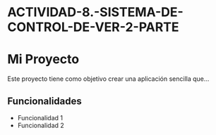 # ACTIVIDAD-8.-SISTEMA-DE-CONTROL-DE-VER-2-PARTE

# Mi Proyecto

Este proyecto tiene como objetivo crear una aplicación sencilla que...

## Funcionalidades

- Funcionalidad 1
- Funcionalidad 2
